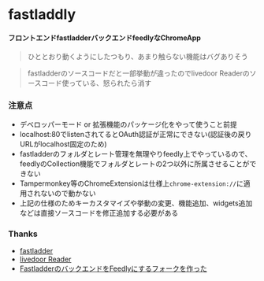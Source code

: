 # fastladdly

#### フロントエンドfastladderバックエンドfeedlyなChromeApp

> ひととおり動くようにしたつもり、あまり触らない機能はバグありそう

> fastladderのソースコードだと一部挙動が違ったのでlivedoor Readerのソースコード使っている、怒られたら消す


### 注意点

* デベロッパーモード or 拡張機能のパッケージ化をやって使うこと前提
* localhost:80でlistenされてるとOAuth認証が正常にできない(認証後の戻りURLがlocalhost固定のため)
* fastladderのフォルダとレート管理を無理やりfeedly上でやっているので、feedlyのCollection機能でフォルダとレートの2つ以外に所属させることができない
* Tampermonkey等のChromeExtensionは仕様上`chrome-extension://`に適用されないので動かない
* 上記の仕様のためキーカスタマイズや挙動の変更、機能追加、widgets追加などは直接ソースコードを修正追加する必要がある


### Thanks
* [fastladder](https://github.com/fastladder/fastladder)
* [livedoor Reader](http://reader.livedoor.com/reader/)
* [FastladderのバックエンドをFeedlyにするフォークを作った](http://laiso.hatenablog.com/entry/2014/10/12/Fastladder%E3%81%AE%E3%83%90%E3%83%83%E3%82%AF%E3%82%A8%E3%83%B3%E3%83%89%E3%82%92Feedly%E3%81%AB%E3%81%99%E3%82%8B%E3%83%95%E3%82%A9%E3%83%BC%E3%82%AF%E3%82%92%E4%BD%9C%E3%81%A3%E3%81%9F)
